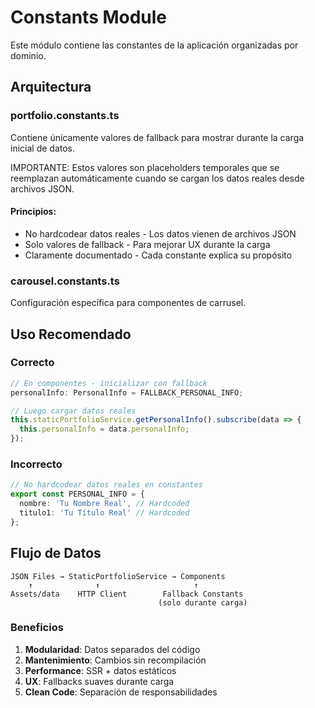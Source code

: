 # Constants Module

Este módulo contiene las constantes de la aplicación organizadas por dominio.

## Arquitectura

### portfolio.constants.ts
Contiene únicamente valores de fallback para mostrar durante la carga inicial de datos.

IMPORTANTE: Estos valores son placeholders temporales que se reemplazan automáticamente cuando se cargan los datos reales desde archivos JSON.

#### Principios:
- No hardcodear datos reales - Los datos vienen de archivos JSON
- Solo valores de fallback - Para mejorar UX durante la carga
- Claramente documentado - Cada constante explica su propósito

### carousel.constants.ts
Configuración específica para componentes de carrusel.

## Uso Recomendado

### Correcto
```typescript
// En componentes - inicializar con fallback
personalInfo: PersonalInfo = FALLBACK_PERSONAL_INFO;

// Luego cargar datos reales
this.staticPortfolioService.getPersonalInfo().subscribe(data => {
  this.personalInfo = data.personalInfo;
});
```

### Incorrecto
```typescript
// No hardcodear datos reales en constantes
export const PERSONAL_INFO = {
  nombre: 'Tu Nombre Real', // Hardcoded
  titulo1: 'Tu Título Real' // Hardcoded
};
```

## Flujo de Datos

```
JSON Files → StaticPortfolioService → Components
    ↑              ↑                     ↑
Assets/data    HTTP Client        Fallback Constants
                                 (solo durante carga)
```

### Beneficios
1. **Modularidad**: Datos separados del código
2. **Mantenimiento**: Cambios sin recompilación
3. **Performance**: SSR + datos estáticos
4. **UX**: Fallbacks suaves durante carga
5. **Clean Code**: Separación de responsabilidades 